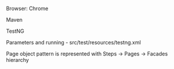 Browser: Chrome

Maven

TestNG

Parameters and running - src/test/resources/testng.xml

Page object pattern is represented with Steps -> Pages -> Facades hierarchy
